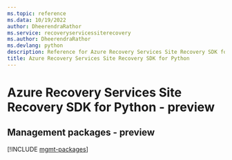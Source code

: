 ```yaml
---
ms.topic: reference
ms.data: 10/19/2022
author: DheerendraRathor
ms.service: recoveryservicessiterecovery
ms.author: DheerendraRathor
ms.devlang: python
description: Reference for Azure Recovery Services Site Recovery SDK for Python
title: Azure Recovery Services Site Recovery SDK for Python
---
```

# Azure Recovery Services Site Recovery SDK for Python - preview

## Management packages - preview
[!INCLUDE [mgmt-packages](recovery-services-site-recovery-mgmt-index.md)]